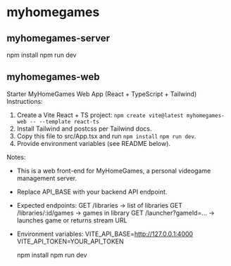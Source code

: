 # myhomegames


## myhomegames-server

npm install
npm run dev

## myhomegames-web

Starter MyHomeGames Web App (React + TypeScript + Tailwind)
Instructions:
1) Create a Vite React + TS project: `npm create vite@latest myhomegames-web -- --template react-ts`
2) Install Tailwind and postcss per Tailwind docs.
3) Copy this file to src/App.tsx and run `npm install` `npm run dev`.
4) Provide environment variables (see README below).

Notes:

- This is a web front-end for MyHomeGames, a personal videogame management server.
- Replace API_BASE with your backend API endpoint.
- Expected endpoints:
  GET /libraries -> list of libraries
  GET /libraries/:id/games -> games in library
  GET /launcher?gameId=... -> launches game or returns stream URL
- Environment variables:
  VITE_API_BASE=http://127.0.0.1:4000
  VITE_API_TOKEN=YOUR_API_TOKEN

  npm install
  npm run dev

